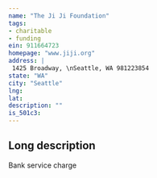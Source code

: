 ```yaml
---
name: "The Ji Ji Foundation"
tags:
- charitable
- funding
ein: 911664723
homepage: "www.jiji.org"
address: |
 1425 Broadway, \nSeattle, WA 981223854
state: "WA"
city: "Seattle"
lng: 
lat: 
description: ""
is_501c3: 
---
```


## Long description

Bank service charge
